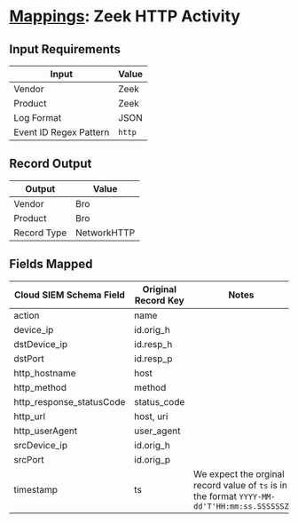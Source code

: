 # [Mappings](README.md): Zeek HTTP Activity

## Input Requirements

|Input|Value|
|-----|-----|
|Vendor|Zeek|
|Product|Zeek|
|Log Format|JSON|
|Event ID Regex Pattern|`http`|

## Record Output

|Output|Value|
|------|-----|
|Vendor|Bro|
|Product|Bro|
|Record Type|NetworkHTTP|

## Fields Mapped

|Cloud SIEM Schema Field|Original Record Key|Notes|
|-----------------------|-------------------|-----|
|action|name||
|device_ip|id.orig_h||
|dstDevice_ip|id.resp_h||
|dstPort|id.resp_p||
|http_hostname|host||
|http_method|method||
|http_response_statusCode|status_code||
|http_url|host, uri||
|http_userAgent|user_agent||
|srcDevice_ip|id.orig_h||
|srcPort|id.orig_p||
|timestamp|ts|We expect the orginal record value of `ts` is in the format `YYYY-MM-dd'T'HH:mm:ss.SSSSSSZ`|

